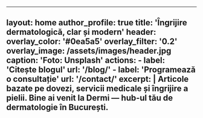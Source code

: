 
---
layout: home
author_profile: true
title: 'Îngrijire dermatologică, clar și modern'
header:
  overlay_color: '#0ea5a5'
  overlay_filter: '0.2'
  overlay_image: /assets/images/header.jpg
  caption: 'Foto: Unsplash'
  actions:
    - label: 'Citește blogul'
      url: '/blog/'
    - label: 'Programează o consultație'
      url: '/contact/'
excerpt: |
  Articole bazate pe dovezi, servicii medicale și îngrijire a pielii.
  Bine ai venit la **Dermi** — hub-ul tău de dermatologie în București.
---


